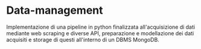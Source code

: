 # Data-management
Implementazione di una pipeline in python finalizzata all'acquisizione di dati mediante web scraping e diverse API, preparazione e modellazione dei dati acquisiti e storage di questi all'interno di un DBMS MongoDB. 
